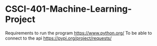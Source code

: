 # CSCI-401-Machine-Learning-Project

Requirements to run the program
https://www.python.org/
To be able to connect to the api
https://pypi.org/project/requests/
